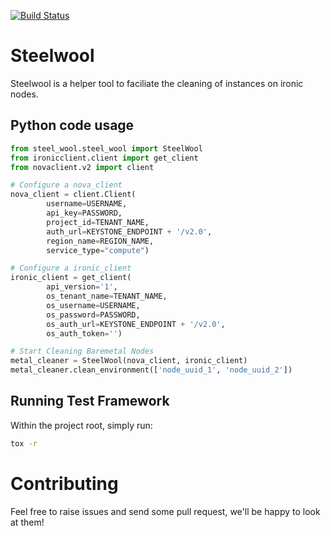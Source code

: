 [![Build Status](https://travis-ci.org/internap/steelwool.svg?branch=master)](https://travis-ci.org/internap/steelwool)

Steelwool
======

Steelwool is a helper tool to faciliate the cleaning of instances on ironic nodes.

Python code usage
-----------------

```python
from steel_wool.steel_wool import SteelWool
from ironicclient.client import get_client
from novaclient.v2 import client

# Configure a nova_client
nova_client = client.Client(
        username=USERNAME,
        api_key=PASSWORD,
        project_id=TENANT_NAME,
        auth_url=KEYSTONE_ENDPOINT + '/v2.0',
        region_name=REGION_NAME,
        service_type="compute")

# Configure a ironic_client              
ironic_client = get_client(
        api_version='1',
        os_tenant_name=TENANT_NAME,
        os_username=USERNAME,
        os_password=PASSWORD,
        os_auth_url=KEYSTONE_ENDPOINT + '/v2.0',
        os_auth_token='')

# Start Cleaning Baremetal Nodes
metal_cleaner = SteelWool(nova_client, ironic_client)
metal_cleaner.clean_environment(['node_uuid_1', 'node_uuid_2'])
```

Running Test Framework
-----------------

Within the project root, simply run: 

```bash
tox -r
```


Contributing
============

Feel free to raise issues and send some pull request, we'll be happy to look at them!
